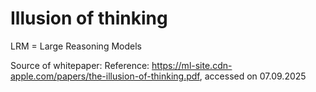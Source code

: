# Illusion of thinking


LRM = Large Reasoning Models


Source of whitepaper: 
Reference: https://ml-site.cdn-apple.com/papers/the-illusion-of-thinking.pdf, accessed on 07.09.2025